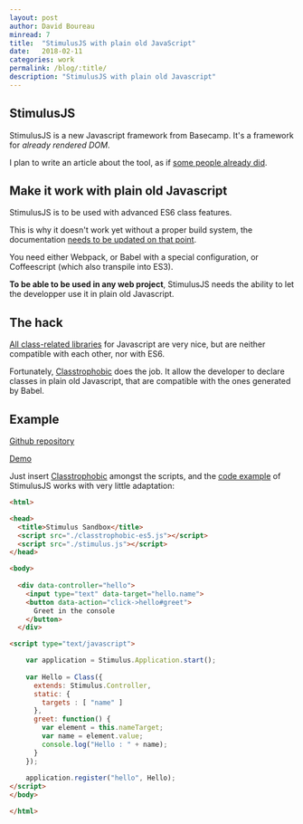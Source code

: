```yaml
---
layout: post
author: David Boureau
minread: 7
title:  "StimulusJS with plain old JavaScript"
date:   2018-02-11
categories: work
permalink: /blog/:title/
description: "StimulusJS with plain old Javascript"
---
```



## StimulusJS

StimulusJS is a new Javascript framework from Basecamp. It's a framework for *already rendered DOM*. 

I plan to write an article about the tool, as if [some people already did](https://github.com/stimulusjs/stimulus/blob/master/handbook/00_the_origin_of_stimulus.md).



## Make it work with plain old Javascript

StimulusJS is to be used with advanced ES6 class features.

This is why it doesn't work yet without a proper build system, the documentation [needs to be updated on that point](https://github.com/stimulusjs/stimulus/issues/99). 

You need either Webpack, or Babel with a special configuration, or Coffeescript (which also transpile into ES3).

**To be able to be used in any web project**, StimulusJS needs the ability to let the developper use it in plain old Javascript.

## The hack

[All class-related libraries](http://microjs.com/#class) for Javascript are very nice, but are neither compatible with each other, nor with ES6.

Fortunately, [Classtrophobic](https://github.com/WebReflection/classtrophobic-es5) does the job. 
It allow the developer to declare classes in plain old Javascript, that are compatible with the ones generated by Babel.


## Example


[Github repository](https://github.com/bdavidxyz/stimulus-with-javascript)

[Demo](https://bdavidxyz.github.io/stimulus-with-javascript/)

Just insert [Classtrophobic](https://github.com/WebReflection/classtrophobic-es5) amongst the scripts, and the [code example](https://stimulusjs.org/handbook/hello-stimulus) of StimulusJS works with very little adaptation:

```html
<html>

<head>
  <title>Stimulus Sandbox</title>
  <script src="./classtrophobic-es5.js"></script>
  <script src="./stimulus.js"></script>
</head>

<body>
  
  <div data-controller="hello">
    <input type="text" data-target="hello.name">
    <button data-action="click->hello#greet">
      Greet in the console
    </button>
  </div>

<script type="text/javascript">

    var application = Stimulus.Application.start();
    
    var Hello = Class({
      extends: Stimulus.Controller,
      static: {
        targets : [ "name" ]
      },
      greet: function() {
        var element = this.nameTarget;
        var name = element.value;
        console.log("Hello : " + name);
      }
    });
    
    application.register("hello", Hello);
</script>
</body>

</html>
```

